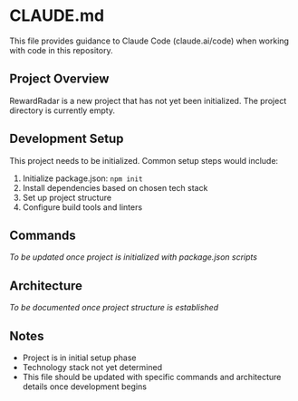 # CLAUDE.md

This file provides guidance to Claude Code (claude.ai/code) when working with code in this repository.

## Project Overview

RewardRadar is a new project that has not yet been initialized. The project directory is currently empty.

## Development Setup

This project needs to be initialized. Common setup steps would include:

1. Initialize package.json: `npm init`
2. Install dependencies based on chosen tech stack
3. Set up project structure
4. Configure build tools and linters

## Commands

*To be updated once project is initialized with package.json scripts*

## Architecture

*To be documented once project structure is established*

## Notes

- Project is in initial setup phase
- Technology stack not yet determined
- This file should be updated with specific commands and architecture details once development begins